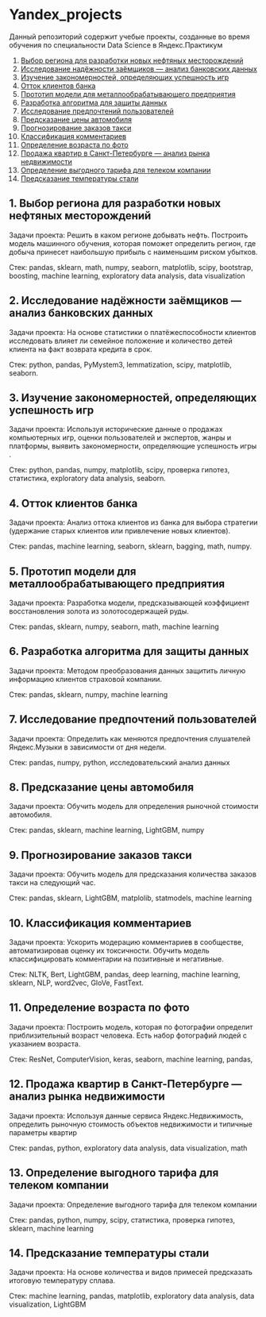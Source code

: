 # Yandex_projects

Данный репозиторий содержит учебые проекты, созданные во время обучения по специальности Data Science в Яндекс.Практикум

1. [ Выбор региона для разработки новых нефтяных месторождений ](#1)
2. [ Исследование надёжности заёмщиков — анализ банковских данных ](#2)
3. [ Изучение закономерностей, определяющих успешность игр](#3)
4. [Отток клиентов банка](#4)
5. [Прототип модели для металлообрабатывающего предприятия](#5)
6. [Разработка алгоритма для защиты данных](#6)
7. [Исследование предпочтений пользователей](#7)
8. [Предсказание цены автомобиля](#8)
9. [Прогнозирование заказов такси](#9)
10. [Классификация комментариев](#10)
11. [Определение возраста по фото](#11)
12. [Продажа квартир в Санкт-Петербурге — анализ рынка недвижимости](#12)
13. [Определение выгодного тарифа для телеком компании](#13)
14. [Предсказание температуры стали](#14)



<a name="1"></a>
## 1. Выбор региона для разработки новых нефтяных месторождений

Задачи проекта: Решить в каком регионе добывать нефть. Построить модель машинного обучения, которая поможет определить регион, где добыча принесет наибольшую прибыль с наименьшим риском убытков.

Стек: pandas, sklearn, math, numpy, seaborn, matplotlib, scipy, bootstrap, boosting, machine learning, exploratory data analysis, data visualization

<a name="2"></a>
## 2. Исследование надёжности заёмщиков — анализ банковских данных

Задачи проекта: На основе статистики о платёжеспособности клиентов исследовать влияет ли семейное положение и количество детей клиента на факт возврата кредита в срок.

Стек: python, pandas, PyMystem3, lemmatization, scipy, matplotlib, seaborn.

<a name="3"></a>
## 3. Изучение закономерностей, определяющих успешность игр

Задачи проекта: Используя исторические данные о продажах компьютерных игр, оценки пользователей и экспертов, жанры и платформы, выявить закономерности, определяющие успешность игры .

Стек: python, pandas, numpy, matplotlib, scipy, проверка гипотез,  статистика, exploratory data analysis, seaborn.

<a name="4"></a>
## 4. Отток клиентов банка

Задачи проекта: Анализ оттока клиентов из банка для выбора стратегии (удержание старых клиентов или привлечение новых клиентов).

Стек: pandas, machine learning, seaborn, sklearn, bagging, math, numpy.

<a name="5"></a>
## 5. Прототип модели для металлообрабатывающего предприятия

Задачи проекта: Разработка модели, предсказывающей коэффициент восстановления золота из золотосодержащей руды.

Стек: pandas, sklearn, numpy, seaborn, math, machine learning

<a name="6"></a>
## 6. Разработка алгоритма для защиты данных

Задачи проекта: Методом преобразования данных защитить личную информацию клиентов страховой компании. 

Стек: pandas, sklearn, numpy, machine learning

<a name="7"></a>
## 7. Исследование предпочтений пользователей

Задачи проекта: Определить как меняются предпочтения слушателей Яндекс.Музыки в зависимости от дня недели.

Стек: pandas, numpy, python, исследовательский анализ данных

<a name="8"></a>
## 8. Предсказание цены автомобиля

Задачи проекта: Обучить модель для определения рыночной стоимости автомобиля.

Стек: pandas, sklearn, machine learning, LightGBM, numpy

<a name="9"></a>
## 9. Прогнозирование заказов такси

Задачи проекта: Обучить модель для предсказания количества заказов такси на следующий час.

Стек: pandas, sklearn, LightGBM, matplolib, statmodels, machine learning

<a name="10"></a>
## 10. Классификация комментариев

Задачи проекта: Ускорить модерацию комментариев в сообществе, автоматизировав оценку их токсичности. Обучить модель классифицировать комментарии на позитивные и негативные.

Стек: NLTK, Bert, LightGBM, pandas, deep learning, machine learning, sklearn, NLP, word2vec, GloVe, FastText.

<a name="11"></a>
## 11. Определение возраста по фото

Задачи проекта: Построить модель, которая по фотографии определит приблизительный возраст человека. Есть набор фотографий людей с указанием возраста.	

Стек: ResNet, ComputerVision, keras, seaborn, machine learning, pandas, 

<a name="12"></a>
## 12. Продажа квартир в Санкт-Петербурге — анализ рынка недвижимости

Задачи проекта: Используя данные сервиса Яндекс.Недвижимость, определить рыночную стоимость объектов недвижимости и типичные параметры квартир

Стек: pandas, python, exploratory data analysis, data visualization, math

<a name="13"></a>
## 13. Определение выгодного тарифа для телеком компании

Задачи проекта: Определение выгодного тарифа для телеком компании

Стек: pandas, python, numpy, scipy, статистика, проверка гипотез, sklearn, machine learning

<a name="14"></a>
## 14. Предсказание температуры стали

Задачи проекта: На основе количества и видов примесей предсказать итоговую температуру сплава.

Стек: machine learning, pandas, matplotlib, exploratory data analysis, data visualization, LightGBM
